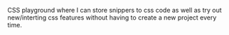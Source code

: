 CSS playground where I can store snippers to css code as well as try out new/interting css features without having to create a new project 
every time.